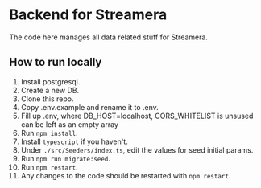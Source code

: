 # Backend for Streamera
The code here manages all data related stuff for Streamera.

## How to run locally

1. Install postgresql.
2. Create a new DB.
3. Clone this repo.
4. Copy .env.example and rename it to .env.
5. Fill up .env, where DB_HOST=localhost, CORS_WHITELIST is unsused can be left as an empty array
6. Run `npm install`.
7. Install `typescript` if you haven't.
8. Under `./src/Seeders/index.ts`, edit the values for seed initial params.
9. Run `npm run migrate:seed`.
10. Run `npm restart`.
11. Any changes to the code should be restarted with `npm restart`.